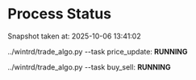 # Process Status

Snapshot taken at: 2025-10-06 13:41:02

../wintrd/trade_algo.py --task price_update: **RUNNING**

../wintrd/trade_algo.py --task buy_sell: **RUNNING**

